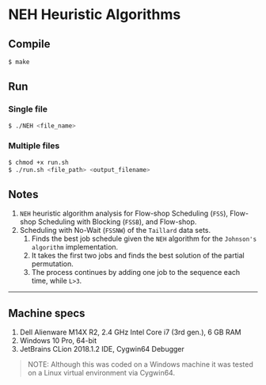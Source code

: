 # NEH Heuristic Algorithms

## Compile

```bash
$ make
```

## Run

### Single file

```bash
$ ./NEH <file_name>
```

### Multiple files

```bash
$ chmod +x run.sh
$ ./run.sh <file_path> <output_filename>
```

## Notes

1. `NEH` heuristic algorithm analysis for Flow-shop Scheduling (`FSS`), Flow-shop Scheduling with Blocking (`FSSB`), and Flow-shop.
1. Scheduling with No-Wait (`FSSNW`) of the `Taillard` data sets.
    1. Finds the best job schedule given the `NEH` algorithm for the `Johnson's algorithm` implementation.
    1. It takes the first two jobs and finds the best solution of the partial permutation.
    1. The process continues by adding one job to the sequence each time, while `L>3`.

---

## Machine specs

1. Dell Alienware M14X R2, 2.4 GHz Intel Core i7 (3rd gen.), 6 GB RAM
1. Windows 10 Pro, 64-bit
1. JetBrains CLion 2018.1.2 IDE, Cygwin64 Debugger

> NOTE: Although this was coded on a Windows machine it was tested on a Linux virtual environment via Cygwin64.
